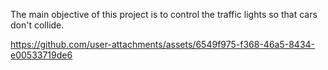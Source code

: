 The main objective of this project is to control the traffic lights so that cars don't collide.


https://github.com/user-attachments/assets/6549f975-f368-46a5-8434-e00533719de6

